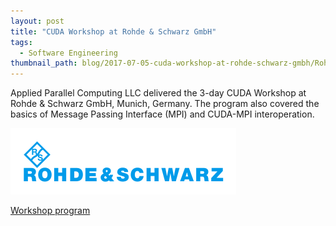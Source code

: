 ```yaml
---
layout: post
title: "CUDA Workshop at Rohde & Schwarz GmbH"
tags:
  - Software Engineering
thumbnail_path: blog/2017-07-05-cuda-workshop-at-rohde-schwarz-gmbh/Rohde_Schwarz_Logo.png
---
```


Applied Parallel Computing LLC delivered the 3-day CUDA Workshop at Rohde & Schwarz GmbH, Munich, Germany. The program also covered the basics of Message Passing Interface (MPI) and CUDA-MPI interoperation.

![alt text](\assets\img\blog\2017-07-05-cuda-workshop-at-rohde-schwarz-gmbh/Rohde_Schwarz_Logo.png "Logo Title Text 1")

[Workshop program](\assets\img\blog\2017-07-05-cuda-workshop-at-rohde-schwarz-gmbh/program.pdf)
